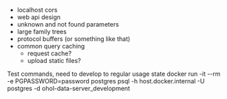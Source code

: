 - localhost cors
- web api design
- unknown and not found parameters
- large family trees
- protocol buffers (or something like that)
- common query caching
  - request cache?
  - upload static files?

Test commands, need to develop to regular usage state
docker run -it --rm -e PGPASSWORD=password postgres psql -h host.docker.internal -U postgres -d ohol-data-server_development
